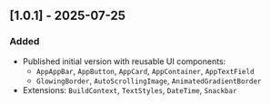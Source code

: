 ## [1.0.1] - 2025-07-25
### Added
- Published initial version with reusable UI components:
  - `AppAppBar`, `AppButton`, `AppCard`, `AppContainer`, `AppTextField`
  - `GlowingBorder`, `AutoScrollingImage`, `AnimatedGradientBorder`
- Extensions: `BuildContext`, `TextStyles`, `DateTime`, `Snackbar`